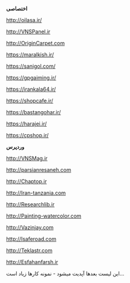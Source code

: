    **اختصاصی**

http://oilasa.ir/

http://VNSPanel.ir

http://OriginCarpet.com

https://maralkish.ir/

https://sanigol.com/

https://gpgaiming.ir/

https://irankala64.ir/

https://shopcafe.ir/

https://bastangohar.ir/

https://harajei.ir/

https://cpshop.ir/

   **وردپرس**

http://VNSMag.ir

http://parsianresaneh.com

http://Chaptop.ir

http://Iran-tanzania.com

http://Researchlib.ir

http://Painting-watercolor.com

http://Vazinjay.com

http://Isaferoad.com

http://Teklastr.com

http://Esfahanfarsh.ir

این لیست بعدها آپدیت میشود - نمونه کارها زیاد است...
